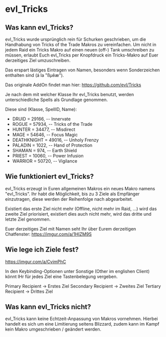 # evl_Tricks
## Was kann evl_Tricks?

evl_Tricks wurde ursprünglich rein für Schurken geschrieben, um die Handhabung von Tricks of the Trade Makros zu vereinfachen.
Um nicht in jedem Raid ein Tricks Makro auf einen neuen (off-) Tank umschreiben zu müssen, erlaubt Euch evl_Tricks per Knopfdruck ein Tricks-Makro auf Euer derzeitiges Ziel umzuschreiben.

Das erspart lästiges Eintragen von Namen, besonders wenn Sonderzeichen enthalten sind (á la "ßµêæ").

Das originale AddOn findet man hier: https://github.com/evl/Tricks

Je nach dem mit welcher Klasse Ihr evl_Tricks benutzt, werden unterschiedliche Spells als Grundlage genommen.

Diese sind (Klasse, SpellID, Name):

- DRUID       = 29166, -- Innervate 
- ROGUE		    = 57934, -- Tricks of the Trade
- HUNTER 		  = 34477, -- Misdirect
- MAGE 		    = 54646, -- Focus Magic
- DEATHKNIGHT = 49016, -- Unholy Frenzy
- PALADIN		  =  1022, -- Hand of Protection
- SHAMAN		  =   974, -- Earth Shield
- PRIEST		  = 10060, -- Power Infusion
- WARRIOR		  = 50720, -- Vigilance

## Wie funktioniert evl_Tricks?

evl_Tricks erzeugt in Euren allgemeinen Makros ein neues Makro namens "evl_Tricks".
Ihr habt die Möglichkeit, bis zu 3 Ziele als Empfänger einzutragen, diese werden der Reihenfolge nach abgearbeitet.

Existiert das erste Ziel nicht mehr (Offline, nicht mehr im Raid, ...) wird das zweite Ziel priorisiert, existiert dies auch nicht mehr, wird das dritte und letzte Ziel genommen.

Euer derzeitiges Ziel mit Namen seht Ihr über Eurem derzeitigen Chatfenster: https://imgur.com/a/1HIZM9S

## Wie lege ich Ziele fest?
https://imgur.com/a/CvimPhC

In den Keybinding-Optionen unter Sonstige (Other im englishen Client) könnt IHr für jedes Ziel eine Tastenbelegung vergeben.

Primary Recipient   -> Erstes Ziel
Secondary Recipient -> Zweites Ziel
Tertiary Recipient  -> Drittes Ziel

## Was kann evl_Tricks nicht?
evl_Tricks kann keine Echtzeit-Anpassung von Makros vornehmen.
Hierbei handelt es sich um eine Limitierung seitens Blizzard, zudem kann im Kampf kein Makro umgeschrieben / geändert werden.
